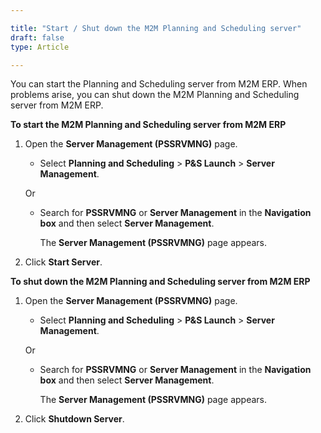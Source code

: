 ```yaml
---

title: "Start / Shut down the M2M Planning and Scheduling server"
draft: false
type: Article

---
```


You can start the Planning and Scheduling server from M2M ERP. When problems arise, you can shut down the M2M Planning and Scheduling server from M2M ERP.

**To start the M2M Planning and Scheduling server from M2M ERP**

1. Open the **Server Management (PSSRVMNG)** page.

    - Select **Planning and Scheduling** > **P&S Launch** > **Server Management**.

    Or

    - Search for **PSSRVMNG** or **Server Management** in the **Navigation box** and then select **Server Management**.

        The **Server Management (PSSRVMNG)**  page appears.

2. Click **Start Server**.

**To shut down the M2M Planning and Scheduling server from M2M ERP**

1. Open the **Server Management (PSSRVMNG)** page.

    - Select **Planning and Scheduling** > **P&S Launch** > **Server Management**.

    Or

    - Search for **PSSRVMNG** or **Server Management** in the **Navigation box** and then select **Server Management**.

        The **Server Management (PSSRVMNG)**  page appears.

2. Click **Shutdown Server**.



